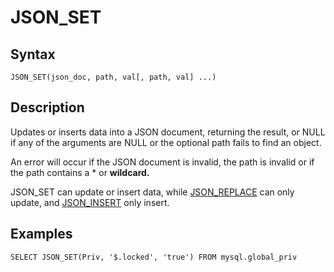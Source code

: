 
# JSON_SET

## Syntax


```
JSON_SET(json_doc, path, val[, path, val] ...)
```

## Description


Updates or inserts data into a JSON document, returning the result, or NULL if any of the arguments are NULL or the optional path fails to find an object.


An error will occur if the JSON document is invalid, the path is invalid or if the path contains a * or **wildcard.**


JSON_SET can update or insert data, while [JSON_REPLACE](json_replace.md) can only update, and [JSON_INSERT](json_insert.md) only insert.


## Examples


```
SELECT JSON_SET(Priv, '$.locked', 'true') FROM mysql.global_priv
```
